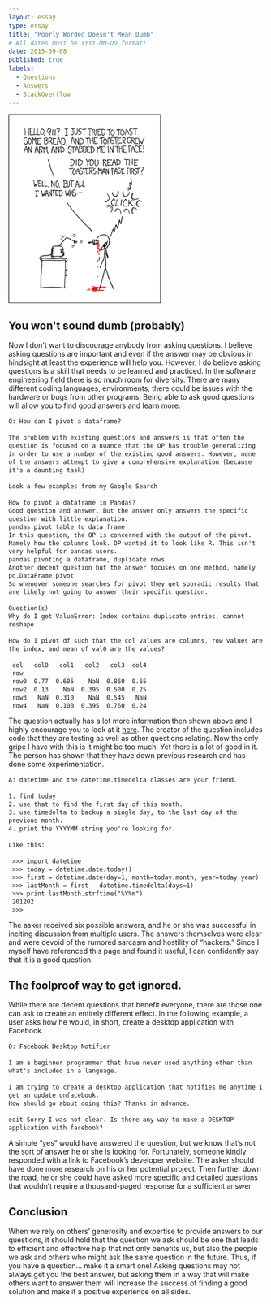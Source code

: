 ```yaml
---
layout: essay
type: essay
title: "Poorly Worded Doesn't Mean Dumb"
# All dates must be YYYY-MM-DD format!
date: 2015-09-08
published: true
labels:
  - Questions
  - Answers
  - StackOverflow
---
```


<img width="300px" class="rounded float-start pe-4" src="../img/smart-questions/rtfm.png">

## You won't sound dumb (probably)

Now I don't want to discourage anybody from asking questions. I believe asking questions are important and even if the answer may be obvious in hindsight at least the experience will help you. However, I do believe asking questions is a skill that needs to be learned and practiced. In the software engineering field there is so much room for diversity. There are many different coding languages, environments, there could be issues with the hardware or bugs from other programs. Being able to ask good questions will allow you to find good answers and learn more.

```
Q: How can I pivot a dataframe?

The problem with existing questions and answers is that often the question is focused on a nuance that the OP has trouble generalizing in order to use a number of the existing good answers. However, none of the answers attempt to give a comprehensive explanation (because it's a daunting task)

Look a few examples from my Google Search

How to pivot a dataframe in Pandas?
Good question and answer. But the answer only answers the specific question with little explanation.
pandas pivot table to data frame
In this question, the OP is concerned with the output of the pivot. Namely how the columns look. OP wanted it to look like R. This isn't very helpful for pandas users.
pandas pivoting a dataframe, duplicate rows
Another decent question but the answer focuses on one method, namely pd.DataFrame.pivot
So whenever someone searches for pivot they get sporadic results that are likely not going to answer their specific question.

Question(s)
Why do I get ValueError: Index contains duplicate entries, cannot reshape

How do I pivot df such that the col values are columns, row values are the index, and mean of val0 are the values?

 col   col0   col1   col2   col3  col4
 row
 row0  0.77  0.605    NaN  0.860  0.65
 row2  0.13    NaN  0.395  0.500  0.25
 row3   NaN  0.310    NaN  0.545   NaN
 row4   NaN  0.100  0.395  0.760  0.24

```

The question actually has a lot more information then shown above and I highly encourage you to look at it [here](https://stackoverflow.com/questions/47152691/how-can-i-pivot-a-dataframe). The creator of the question includes code that they are testing as well as other questions relating. Now the only gripe I have with this is it might be too much. Yet there is a lot of good in it. The person has shown that they have down previous research and has done some experimentation.

```
A: datetime and the datetime.timedelta classes are your friend.

1. find today
2. use that to find the first day of this month.
3. use timedelta to backup a single day, to the last day of the previous month.
4. print the YYYYMM string you're looking for.

Like this:

 >>> import datetime
 >>> today = datetime.date.today()
 >>> first = datetime.date(day=1, month=today.month, year=today.year)
 >>> lastMonth = first - datetime.timedelta(days=1)
 >>> print lastMonth.strftime("%Y%m")
 201202
 >>>

```
 
The asker received six possible answers, and he or she was successful in inciting discussion from multiple users. The answers themselves were clear and were devoid of the rumored sarcasm and hostility of “hackers.” Since I myself have referenced this page and found it useful, I can confidently say that it is a good question.

## The foolproof way to get ignored.

While there are decent questions that benefit everyone, there are those one can ask to create an entirely different effect. In the following example, a user asks how he would, in short, create a desktop application with Facebook.

```
Q: Facebook Desktop Notifier

I am a beginner programmer that have never used anything other than what's included in a language.

I am trying to create a desktop application that notifies me anytime I get an update onfacebook. 
How should go about doing this? Thanks in advance.

edit Sorry I was not clear. Is there any way to make a DESKTOP application with facebook?
```

A simple “yes” would have answered the question, but we know that’s not the sort of answer he or she is looking for. Fortunately, someone kindly responded with a link to Facebook’s developer website. The asker should have done more research on his or her potential project. Then further down the road, he or she could have asked more specific and detailed questions that wouldn’t require a thousand-paged response for a sufficient answer.

## Conclusion

When we rely on others’ generosity and expertise to provide answers to our questions, it should hold that the question we ask should be one that leads to efficient and effective help that not only benefits us, but also the people we ask and others who might ask the same question in the future. Thus, if you have a question… make it a smart one! Asking questions may not always get you the best answer, but asking them in a way that will make others want to answer them will increase the success of finding a good solution and make it a positive experience on all sides.

